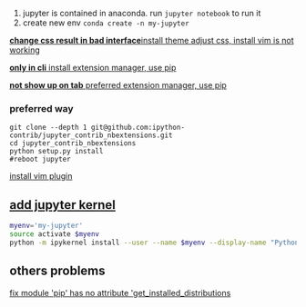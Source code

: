 1. jupyter is contained in anaconda. run `jupyter notebook` to run it
2. create new env `conda create -n my-jupyter`

[**change css result in bad interface**install theme adjust css, install vim is not working](https://qiita.com/_snow_narcissus/items/80f81926707807ee9bf1)


[**only in cli** install extension manager, use pip](https://jupyter-contrib-nbextensions.readthedocs.io/en/latest/install.html)

[**not show up on tab** preferred extension manager, use pip](https://github.com/Jupyter-contrib/jupyter_nbextensions_configurator)

### preferred way

```
git clone --depth 1 git@github.com:ipython-contrib/jupyter_contrib_nbextensions.git
cd jupyter_contrib_nbextensions
python setup.py install
#reboot jupyter
```

[install vim plugin](https://github.com/lambdalisue/jupyter-vim-binding/)

## [add jupyter kernel](https://stackoverflow.com/questions/39604271/conda-environments-not-showing-up-in-jupyter-notebook)

```bash
myenv='my-jupyter'
source activate $myenv
python -m ipykernel install --user --name $myenv --display-name "Python ($myenv)"
```

## others problems

[fix module 'pip' has no attribute 'get_installed_distributions](https://www.google.com/search?q=module+%27pip%27+has+no+attribute+%27get_installed_distributions&ie=utf-8&oe=utf-8&client=firefox-b-ab)